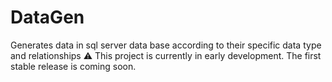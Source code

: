 # DataGen
Generates data in sql server data base according to their specific data type and relationships
⚠️ This project is currently in early development. The first stable release is coming soon.
